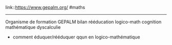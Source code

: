 link::https://www.gepalm.org/
#maths

----
Organisme de formation GEPALM bilan rééducation logico-math cognition mathématique dyscalculie

 - comment éduquer/rééduquer qqun en logico-mathématique

